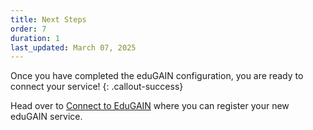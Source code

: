 ```yaml
---
title: Next Steps
order: 7
duration: 1
last_updated: March 07, 2025
---
```


Once you have completed the eduGAIN configuration, you are ready to connect your service!
{: .callout-success}

Head over to [Connect to EduGAIN](/connect-to-edugain/01-overview) where you can register your new eduGAIN service.
